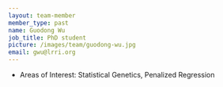 ```yaml
---
layout: team-member
member_type: past
name: Guodong Wu
job_title: PhD student
picture: /images/team/guodong-wu.jpg
email: gwu@lrri.org
---
```


- Areas of Interest: Statistical Genetics, Penalized Regression
